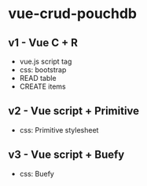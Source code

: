 # vue-crud-pouchdb

## v1 - Vue C + R

- vue.js script tag
- css: bootstrap
- READ table
- CREATE items

## v2 - Vue script + Primitive

- css: Primitive stylesheet

## v3 - Vue script + Buefy

- css: Buefy

